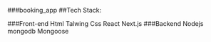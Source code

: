 ###booking_app
##Tech Stack:

###Front-end
Html
Talwing Css
React
Next.js
###Backend
Nodejs
mongodb
Mongoose 


